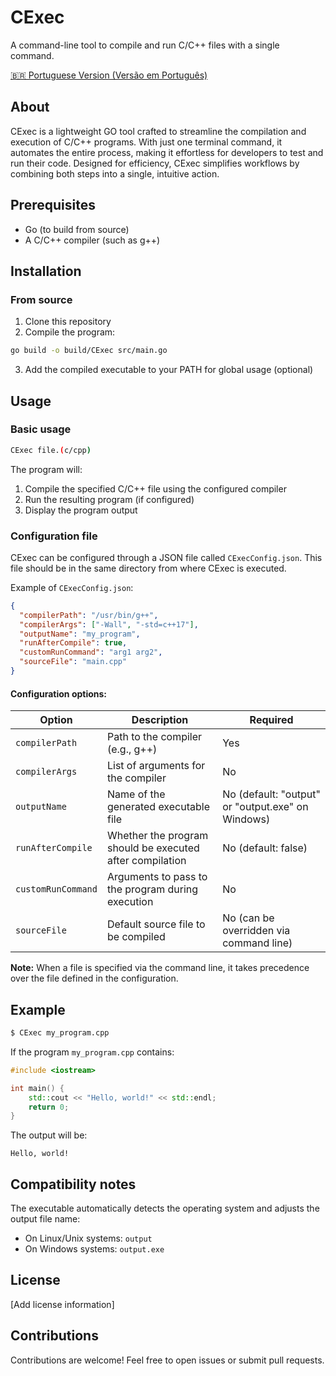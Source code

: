 # CExec

A command-line tool to compile and run C/C++ files with a single command.

[🇧🇷 Portuguese Version (Versão em Português)](README.pt-br.md)

## About

CExec is a lightweight GO tool crafted to streamline the compilation and execution of C/C++ programs. With just one terminal command, it automates the entire process, making it effortless for developers to test and run their code. Designed for efficiency, CExec simplifies workflows by combining both steps into a single, intuitive action.

## Prerequisites

- Go (to build from source)
- A C/C++ compiler (such as g++)

## Installation

### From source

1. Clone this repository
2. Compile the program:

```bash
go build -o build/CExec src/main.go
```

3. Add the compiled executable to your PATH for global usage (optional)

## Usage

### Basic usage

```bash
CExec file.(c/cpp)
```

The program will:

1. Compile the specified C/C++ file using the configured compiler
2. Run the resulting program (if configured)
3. Display the program output

### Configuration file

CExec can be configured through a JSON file called `CExecConfig.json`. This file should be in the same directory from where CExec is executed.

Example of `CExecConfig.json`:

```json
{
  "compilerPath": "/usr/bin/g++",
  "compilerArgs": ["-Wall", "-std=c++17"],
  "outputName": "my_program",
  "runAfterCompile": true,
  "customRunCommand": "arg1 arg2",
  "sourceFile": "main.cpp"
}
```

#### Configuration options:

| Option             | Description                                              | Required                                          |
| ------------------ | -------------------------------------------------------- | ------------------------------------------------- |
| `compilerPath`     | Path to the compiler (e.g., g++)                         | Yes                                               |
| `compilerArgs`     | List of arguments for the compiler                       | No                                                |
| `outputName`       | Name of the generated executable file                    | No (default: "output" or "output.exe" on Windows) |
| `runAfterCompile`  | Whether the program should be executed after compilation | No (default: false)                               |
| `customRunCommand` | Arguments to pass to the program during execution        | No                                                |
| `sourceFile`       | Default source file to be compiled                       | No (can be overridden via command line)           |

**Note:** When a file is specified via the command line, it takes precedence over the file defined in the configuration.

## Example

```bash
$ CExec my_program.cpp
```

If the program `my_program.cpp` contains:

```cpp
#include <iostream>

int main() {
    std::cout << "Hello, world!" << std::endl;
    return 0;
}
```

The output will be:

```
Hello, world!
```

## Compatibility notes

The executable automatically detects the operating system and adjusts the output file name:

- On Linux/Unix systems: `output`
- On Windows systems: `output.exe`

## License

[Add license information]

## Contributions

Contributions are welcome! Feel free to open issues or submit pull requests.
